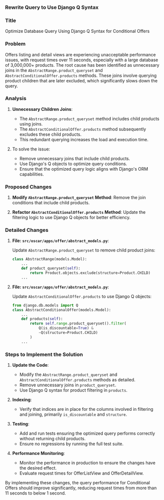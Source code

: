 ### Rewrite Query to Use Django Q Syntax

### Title
Optimize Database Query Using Django Q Syntax for Conditional Offers

### Problem
Offers listing and detail views are experiencing unacceptable performance issues, with request times over 11 seconds, especially with a large database of 3,000,000+ products. The root cause has been identified as unnecessary joins in the `AbstractRange.product_queryset` and `AbstractConditionalOffer.products` methods. These joins involve querying product children that are later excluded, which significantly slows down the query.

### Analysis
1. **Unnecessary Children Joins**:
   * The `AbstractRange.product_queryset` method includes child products using joins.
   * The `AbstractConditionalOffer.products` method subsequently excludes these child products.
   * This redundant querying increases the load and execution time.

2. To solve the issue:
   * Remove unnecessary joins that include child products.
   * Use Django's Q objects to optimize query conditions.
   * Ensure that the optimized query logic aligns with Django's ORM capabilities.

### Proposed Changes
1. **Modify `AbstractRange.product_queryset` Method**:
   Remove the join conditions that include child products.

2. **Refactor `AbstractConditionalOffer.products` Method**:
   Update the filtering logic to use Django Q objects for better efficiency.

### Detailed Changes
1. **File: `src/oscar/apps/offer/abstract_models.py`**:

   Update `AbstractRange.product_queryset` to remove child product joins:

   <!-- file: /Users/kgilpin/source/land-of-apps/django-oscar_issue16/src/oscar/apps/offer/abstract_models.py -->
   ```python
   class AbstractRange(models.Model):
       ...
       def product_queryset(self):
           return Product.objects.exclude(structure=Product.CHILD)
       ...
   ```

2. **File: `src/oscar/apps/offer/abstract_models.py`**:

   Update `AbstractConditionalOffer.products` to use Django Q objects:

   <!-- file: /Users/kgilpin/source/land-of-apps/django-oscar_issue16/src/oscar/apps/offer/abstract_models.py -->
   ```python
   from django.db.models import Q
   class AbstractConditionalOffer(models.Model):
       ...
       def products(self):
           return self.range.product_queryset().filter(
               Q(is_discountable=True) & 
               ~Q(structure=Product.CHILD)
           )
       ...
   ```

### Steps to Implement the Solution
1. **Update the Code**:
   * Modify the `AbstractRange.product_queryset` and `AbstractConditionalOffer.products` methods as detailed.
   * Remove unnecessary joins in `product_queryset`.
   * Use Django Q syntax for product filtering in `products`.

2. **Indexing**:
   * Verify that indices are in place for the columns involved in filtering and joining, primarily `is_discountable` and `structure`.

3. **Testing**:
   * Add and run tests ensuring the optimized query performs correctly without returning child products.
   * Ensure no regressions by running the full test suite.

4. **Performance Monitoring**:
   * Monitor the performance in production to ensure the changes have the desired effect.
   * Evaluate request times for OfferListView and OfferDetailView.

By implementing these changes, the query performance for Conditional Offers should improve significantly, reducing request times from more than 11 seconds to below 1 second.